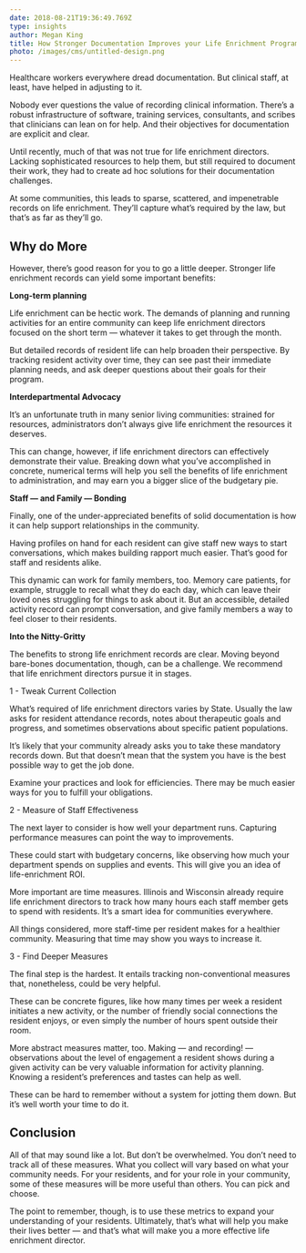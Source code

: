 ```yaml
---
date: 2018-08-21T19:36:49.769Z
type: insights
author: Megan King
title: How Stronger Documentation Improves your Life Enrichment Program
photo: /images/cms/untitled-design.png
---
```

Healthcare workers everywhere dread documentation. But clinical staff, at least, have helped in adjusting to it. 

Nobody ever questions the value of recording clinical information. There’s a robust infrastructure of software, training services, consultants, and scribes that clinicians can lean on for help. And their objectives for documentation are explicit and clear.  

Until recently, much of that was not true for life enrichment directors. Lacking sophisticated resources to help them, but still required to document their work, they had to create ad hoc solutions for their documentation challenges.  

At some communities, this leads to sparse, scattered, and impenetrable records on life enrichment. They’ll capture what’s required by the law, but that’s as far as they’ll go.  



## Why do More 

However, there’s good reason for you to go a little deeper. Stronger life enrichment records can yield some important benefits: 

**Long-term planning**

Life enrichment can be hectic work. The demands of planning and running activities for an entire community can keep life enrichment directors focused on the short term — whatever it takes to get through the month. 

But detailed records of resident life can help broaden their perspective. By tracking resident activity over time, they can see past their immediate planning needs, and ask deeper questions about their goals for their program. 



**Interdepartmental Advocacy**

It’s an unfortunate truth in many senior living communities: strained for resources, administrators don’t always give life enrichment the resources it deserves.   

This can change, however, if life enrichment directors can effectively demonstrate their value. Breaking down what you’ve accomplished in concrete, numerical terms will help you sell the benefits of life enrichment to administration, and may earn you a bigger slice of the budgetary pie.  



**Staff — and Family — Bonding**

Finally, one of the under-appreciated benefits of solid documentation is how it can help support relationships in the community. 

Having profiles on hand for each resident can give staff new ways to start conversations, which makes building rapport much easier. That’s good for staff and residents alike. 

This dynamic can work for family members, too. Memory care patients, for example, struggle to recall what they do each day, which can leave their loved ones struggling for things to ask about it. But an accessible, detailed activity record can prompt conversation, and give family members a way to feel closer to their residents. 



**Into the Nitty-Gritty**

The benefits to strong life enrichment records are clear. Moving beyond bare-bones documentation, though, can be a challenge. We recommend that life enrichment directors pursue it in stages. 

1 -Tweak Current Collection

>  What’s required of life enrichment directors varies by State. Usually the law asks for resident attendance records, notes about therapeutic goals and progress, and sometimes observations about specific patient populations. 
>
> It’s likely that your community already asks you to take these mandatory records down. But that doesn’t mean that the system you have is the best possible way to get the job done.  
>
> Examine your practices and look for efficiencies. There may be much easier ways for you to fulfill your obligations.  

2 - Measure of Staff Effectiveness

> The next layer to consider is how well your department runs. Capturing performance measures can point the way to improvements.  
>
> These could start with budgetary concerns, like observing how much your department spends on supplies and events. This will give you an idea of life-enrichment ROI. 
>
> More important are time measures. Illinois and Wisconsin already require life enrichment directors to track how many hours each staff member gets to spend with residents. It’s a smart idea for communities everywhere.  
>
> All things considered, more staff-time per resident makes for a healthier community. Measuring that time may show you ways to increase it.  

3 - Find Deeper Measures

> The final step is the hardest. It entails tracking non-conventional measures that, nonetheless, could be very helpful. 
>
> These can be concrete figures, like how many times per week a resident initiates a new activity, or the number of friendly social connections the resident enjoys, or even simply the number of hours spent outside their room.  
>
> More abstract measures matter, too. Making — and recording! — observations about the level of engagement a resident shows during a given activity can be very valuable information for activity planning. Knowing a resident’s preferences and tastes can help as well.  
>
> These can be hard to remember without a system for jotting them down. But it’s well worth your time to do it.  



## Conclusion 

All of that may sound like a lot. But don’t be overwhelmed. You don’t need to track all of these measures. What you collect will vary based on what your community needs. For your residents, and for your role in your community, some of these measures will be more useful than others. You can pick and choose.  

The point to remember, though, is to use these metrics to expand your understanding of your residents. Ultimately, that’s what will help you make their lives better — and that’s what will make you a more effective life enrichment director.
